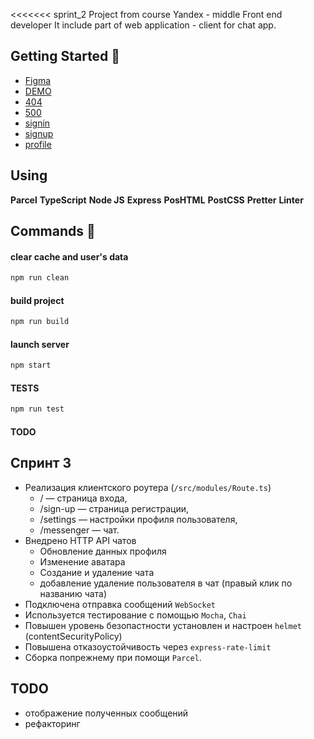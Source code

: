 <<<<<<< sprint_2
Project from course Yandex - middle Front end developer
It include part of web application - client for chat app. 

## Getting Started 🚀

* [Figma](https://www.figma.com/file/ovjYpFJqUreYoOcBK0ixb8/Messenger?node-id=0%3A1) 
* [DEMO](https://sapronovsa.netlify.app/messanger)
* [404](https://sapronovsa.netlify.app/404/)
* [500](https://sapronovsa.netlify.app/500/)
* [signin](https://sapronovsa.netlify.app/)
* [signup](https://sapronovsa.netlify.app/sign-up)
* [profile](https://sapronovsa.netlify.app/settings)

## Using 

**Parcel** **TypeScript** **Node JS** **Express** **PosHTML** **PostCSS** **Pretter**  **Linter**

## Commands 💬


#### clear cache and user's data
```sh
npm run clean
```
#### build project
```sh
npm run build
```
#### launch server
```sh
npm start
```

#### TESTS 
```sh
npm run test
```

#### TODO 
## Спринт 3

* Реализация клиентского роутера (`/src/modules/Route.ts`)
    * / — страница входа,
    * /sign-up — страница регистрации,
    * /settings — настройки профиля пользователя,
    * /messenger — чат.
* Внедрено HTTP API чатов
    * Обновление данных профиля
    * Изменение аватара
    * Создание и удаление чата
    * добавление удаление пользователя в чат (правый клик по названию чата)
* Подключена отправка сообщений `WebSocket`
* Используется тестирование с помощью `Mocha`, `Chai`
* Повышен уровень безопастности установлен и настроен `helmet` (contentSecurityPolicy)
* Повышена отказоустойчивость через `express-rate-limit`
* Сборка попрежнему при помощи `Parcel`.

## TODO
* отображение полученных сообщений 
* рефакторинг